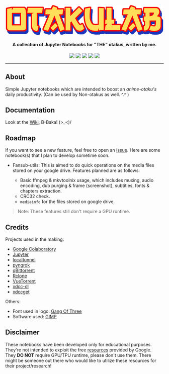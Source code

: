 <p align="center"><img src="https://raw.githubusercontent.com/hyPnOtICDo0g/Otakulab/main/images/otakulab_logo_nobg.png" width="500"></a></p> 

<h4 align="center">A collection of Jupyter Notebooks for "THE" otakus, written by me.</h4>

<p align="center">
<a href="https://github.com/hyPnOtICDo0g/Otakulab/blob/main/LICENSE" alt="GitHub"><img src="https://img.shields.io/github/license/hyPnOtICDo0g/Otakulab?color=blue&style=plastic" ></a>
<a alt="GitHub repo size"><img src="https://img.shields.io/github/repo-size/hyPnOtICDo0g/Otakulab"></a>
<a href="https://research.google.com/colaboratory" alt="GitHub stars"><img src="https://img.shields.io/badge/Colab-F9AB00?style=plastic&logo=googlecolab&color=525252" ></a>
<a href="https://github.com/hyPnOtICDo0g/Otakulab/stargazers" alt="GitHub stars"><img src="https://img.shields.io/github/stars/hyPnOtICDo0g/Otakulab?style=social" ></a>
<a href="https://github.com/hyPnOtICDo0g/Otakulab/network/members" alt="GitHub forks"><img src="https://img.shields.io/github/forks/hyPnOtICDo0g/Otakulab?style=social" ></a>
<hr>

## About
Simple Jupyter notebooks which are intended to boost an _anime-otaku's_ daily productivity. (Can be used by Non-otakus as well. ^.^ )

## Documentation
Look at the [Wiki](https://github.com/hyPnOtICDo0g/Otakulab/wiki), B-Baka! (>_<)/

## Roadmap

If you want to see a new feature, feel free to open an [issue](https://github.com/hyPnOtICDo0g/Otakulab/issues). Here are some notebook(s) that I plan to develop sometime soon.

* Fansub-utils: This is aimed to do quick operations on the media files stored on your google drive. Features planned are as follows:

    * Basic ffmpeg & mkvtoolnix usage, which includes muxing, audio encoding, dub purging & frame (screenshot), subtitles, fonts & chapters extraction.
    * CRC32 check.
    * `mediainfo` for the files stored on google drive.
> Note: These features still don't require a GPU runtime.    

## Credits
Projects used in the making: 

* [Google Colaboratory](https://colab.research.google.com)
* [Jupyter](https://jupyter.org)
* [localtunnel](https://github.com/localtunnel/localtunnel)
* [pyngrok](https://github.com/alexdlaird/pyngrok)
* [qBittorrent](https://github.com/qbittorrent/qBittorrent)
* [Rclone](https://github.com/rclone/rclone)
* [VueTorrent](https://github.com/WDaan/VueTorrent)
* [xdcc-dl](https://github.com/namboy94/xdcc-dl)
* [xdccget](https://github.com/RhythmLunatic/xdccget)

Others:

* Font used in logo: [Gang Of Three](https://www.dafont.com/gang-of-three.font)
* Software used: [GIMP](https://www.gimp.org/)

## Disclaimer
These notebooks have been developed only for educational purposes. They're not intended to exploit the free [resources](https://research.google.com/colaboratory/faq.html#resource-limits) provided by Google.  
They **DO NOT** require GPU/TPU runtime, please don't use them. There might be someone out there who would like to utilize these resources for their project/research!